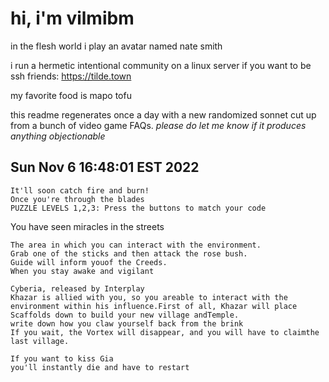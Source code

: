 # hi, i'm vilmibm

in the flesh world i play an avatar named nate smith

i run a hermetic intentional community on a linux server if you want to be ssh friends: https://tilde.town

my favorite food is mapo tofu

this readme regenerates once a day with a new randomized sonnet cut up from a bunch of video game FAQs.
_please do let me know if it produces anything objectionable_

## Sun Nov  6 16:48:01 EST 2022

    It'll soon catch fire and burn!
    Once you're through the blades
    PUZZLE LEVELS 1,2,3: Press the buttons to match your code
      You have seen miracles in the streets
    
    The area in which you can interact with the environment.
    Grab one of the sticks and then attack the rose bush.
    Guide will inform youof the Creeds.
    When you stay awake and vigilant
    
    Cyberia, released by Interplay
    Khazar is allied with you, so you areable to interact with the environment within his influence.First of all, Khazar will place Scaffolds down to build your new village andTemple.
    write down how you claw yourself back from the brink
    If you wait, the Vortex will disappear, and you will have to claimthe last village.
    
    If you want to kiss Gia
    you'll instantly die and have to restart
